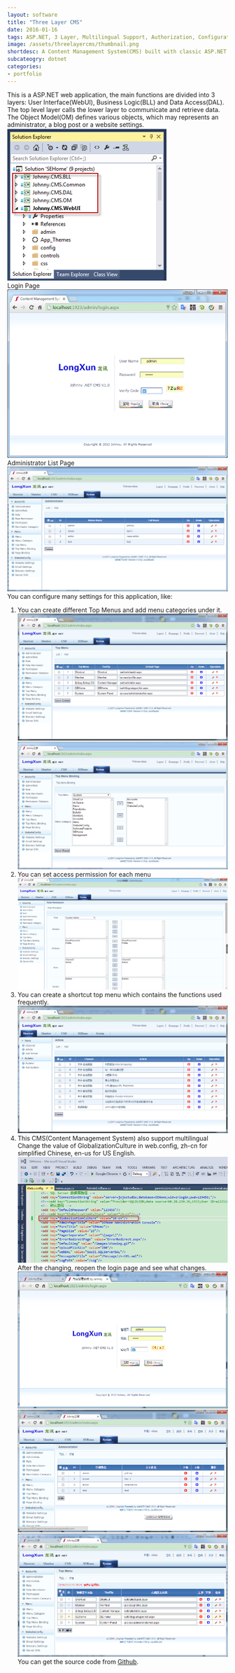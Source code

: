```yaml
---
layout: software
title: "Three Layer CMS"
date: 2016-01-16
tags: ASP.NET, 3 Layer, Multilingual Support, Authorization, Configuration
image: /assets/threelayercms/thumbnail.png
shortdesc: A Content Management System(CMS) built with classic ASP.NET webform.
subcateogry: dotnet
categories:
- portfolio
---
```


This is a ASP.NET web application, the main functions are divided into 3 layers: User Interface(WebUI), Business Logic(BLL) and Data Access(DAL). The top level layer calls the lower layer to communicate and retrieve data. The Object Model(OM) defines various objects, which may represents an administrator, a blog post or a website settings.  
![Project Structure](/assets/threelayercms/3layer.png "Project Structure")  
Login Page  
![login](/assets/threelayercms/login.png "login")  
Administrator List Page  
![admin](/assets/threelayercms/adminlist.png "admin")  
You can configure many settings for this application, like:  
1. You can create different Top Menus and add menu categories under it.  
![topmenu](/assets/threelayercms/menutop.png "topmenu")  
![menu config](/assets/threelayercms/menuconfig.png "menu config")  
2. You can set access permission for each menu  
![role permission](/assets/threelayercms/rolepermission.png "role permission")  
3. You can create a shortcut top menu which contains the functions used frequently.  
![shortcut](/assets/threelayercms/shortcut.png "shortcut")  
4. This CMS(Content Management System) also support multilingual  
Change the value of GlobalizationCulture in web.config, zh-cn for simplified Chinese, en-us for US English.  
![localization](/assets/threelayercms/localization.png "localization")  
After the changing, reopen the login page and see what changes.  
![login_cn](/assets/threelayercms/login_cn.png "login_cn")  
![adminlist_cn](/assets/threelayercms/adminlist_cn.png "adminlist_cn")  
![menu_cn](/assets/threelayercms/menu_cn.png "menu_cn")  
You can get the source code from [Github](https://github.com/jojozhuang/Projects/tree/master/CMSWeb/Src "Source Code").
